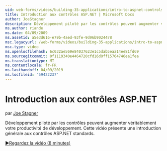 ```yaml
---
uid: web-forms/videos/building-35-applications/intro-to-aspnet-controls
title: Introduction aux contrôles ASP.NET | Microsoft Docs
author: JoeStagner
description: Développement piloté par les contrôles peuvent augmenter véritablement votre productivité de développement. Cette vidéo présente une introduction générale aux contrôles ASP.NET standards.
ms.author: riande
ms.date: 04/09/2009
ms.assetid: a5e3d616-e79b-4aed-93fe-9d96b9024478
msc.legacyurl: /web-forms/videos/building-35-applications/intro-to-aspnet-controls
msc.type: video
ms.openlocfilehash: 6c032ae569e84037623e1c5dab5eaa14ee81fd69
ms.sourcegitcommit: 0f1119340e4464720cfd16d0ff15764746ea1fea
ms.translationtype: MT
ms.contentlocale: fr-FR
ms.lasthandoff: 04/09/2019
ms.locfileid: "59422237"
---
```

# <a name="intro-to-aspnet-controls"></a>Introduction aux contrôles ASP.NET

par [Joe Stagner](https://github.com/JoeStagner)

Développement piloté par les contrôles peuvent augmenter véritablement votre productivité de développement. Cette vidéo présente une introduction générale aux contrôles ASP.NET standards.

[&#9654;Regardez la vidéo (8 minutes)](https://channel9.msdn.com/Blogs/ASP-NET-Site-Videos/intro-to-aspnet-controls)
